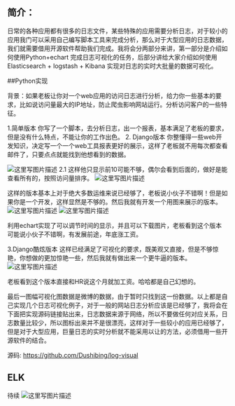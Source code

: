 简介：
---

日常的各种应用都有很多的日志文件，某些特殊的应用需要分析日志，对于较小的应用我门可以采用自己编写脚本工具来完成分析，那么对于大型应用的日志数据，我们就需要借用开源软件帮助我们完成。我将会分两部分来讲，第一部分是介绍如何使用Python+echart 完成日志可视化的任务，后部分讲给大家介绍如何使用Elasticsearch + logstash + Kibana 实现对日志的实时大批量的数据可视化。

##Python实现

背景：如果老板让你对一个web应用的访问日志进行分析，给力你一些基本的要求，比如说访问量最大的IP地址，防止爬虫影响网站运行。分析访问客户的一些特征。

1.简单版本
你写了一个脚本，去分析日志，出一个报表，基本满足了老板的要求，但是没有什么特点，不能让你的工作出色。
2. Django版本
你整懂得一些web开发知识，决定写一个一个web工具报表更好的展示，这样了老板就不用每次都查看邮件了，只要点点就能找到他想看到的数据。

![这里写图片描述](http://img.blog.csdn.net/20170507152904212?watermark/2/text/aHR0cDovL2Jsb2cuY3Nkbi5uZXQvYWZ4Y29udHJvbGJhcnM=/font/5a6L5L2T/fontsize/400/fill/I0JBQkFCMA==/dissolve/70/gravity/SouthEast)
2.1 这样他只显示前10可能不够，偶尔会看到后面的，做好是能查看所有的，按照访问量排序。
![这里写图片描述](http://img.blog.csdn.net/20170507153119810?watermark/2/text/aHR0cDovL2Jsb2cuY3Nkbi5uZXQvYWZ4Y29udHJvbGJhcnM=/font/5a6L5L2T/fontsize/400/fill/I0JBQkFCMA==/dissolve/70/gravity/SouthEast)

这样的版本基本上对于绝大多数运维来说已经够了，老板说小伙子不错啊！但是如果你是一个开发，这样显然是不够的。然后我就有开发一个用图来展示的版本。
![这里写图片描述](http://img.blog.csdn.net/20170507153522316?watermark/2/text/aHR0cDovL2Jsb2cuY3Nkbi5uZXQvYWZ4Y29udHJvbGJhcnM=/font/5a6L5L2T/fontsize/400/fill/I0JBQkFCMA==/dissolve/70/gravity/SouthEast)
![这里写图片描述](http://img.blog.csdn.net/20170507153543269?watermark/2/text/aHR0cDovL2Jsb2cuY3Nkbi5uZXQvYWZ4Y29udHJvbGJhcnM=/font/5a6L5L2T/fontsize/400/fill/I0JBQkFCMA==/dissolve/70/gravity/SouthEast)

利用echart实现了可以调节时间的显示，并且可以下载图片，老板看到这个版本可能说小伙子不错啊，有发展前途，年底涨工资。

3.Django酷炫版本
这样已经满足了可视化的要求，既美观又直接，但是不够惊艳，你想做的更加惊艳一些，然后我就有做出来一个更牛逼的版本。
![这里写图片描述](http://img.blog.csdn.net/20170507154135136?watermark/2/text/aHR0cDovL2Jsb2cuY3Nkbi5uZXQvYWZ4Y29udHJvbGJhcnM=/font/5a6L5L2T/fontsize/400/fill/I0JBQkFCMA==/dissolve/70/gravity/SouthEast)

老板看到这个版本直接和HR说这个月就加工资。哈哈都是自己幻想的。

最后一图幅可视化图数据是微博的数据，由于暂时只找到这一份数据。以上都是自己实现几个日志可视化例子，对于一般的网站日志分析应该是已经够了，我将会在下面把实现源码链接贴出来，日志数据来源于网络，所以不要做任何对应关系，日志数量比较少，所以图标出来并不是很漂亮，这样对于一些较小的应用已经够了，但是对于大型应用，巨量日志的实时分析就不能采用以让的方法，必须借用一些开源软件的结合。

源码: https://github.com/Dushibing/log-visual

ELK
---

待续
![这里写图片描述](http://img.blog.csdn.net/20170507215044955?watermark/2/text/aHR0cDovL2Jsb2cuY3Nkbi5uZXQvYWZ4Y29udHJvbGJhcnM=/font/5a6L5L2T/fontsize/400/fill/I0JBQkFCMA==/dissolve/70/gravity/SouthEast)
